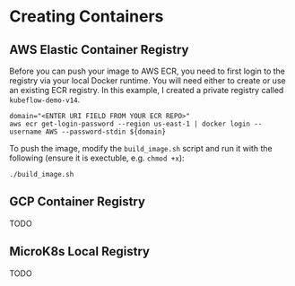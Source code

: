 # Creating Containers

## AWS Elastic Container Registry
Before you can push your image to AWS ECR, you need to first login to the registry via your local Docker runtime. You will need either to create or use an existing ECR registry. In this example, I created a private registry called `kubeflow-demo-v14`.

```
domain="<ENTER URI FIELD FROM YOUR ECR REPO>"
aws ecr get-login-password --region us-east-1 | docker login --username AWS --password-stdin ${domain}
```

To push the image, modify the `build_image.sh` script and run it with the following (ensure it is exectuble, e.g. `chmod +x`):

```
./build_image.sh
```

## GCP Container Registry
TODO

## MicroK8s Local Registry
TODO